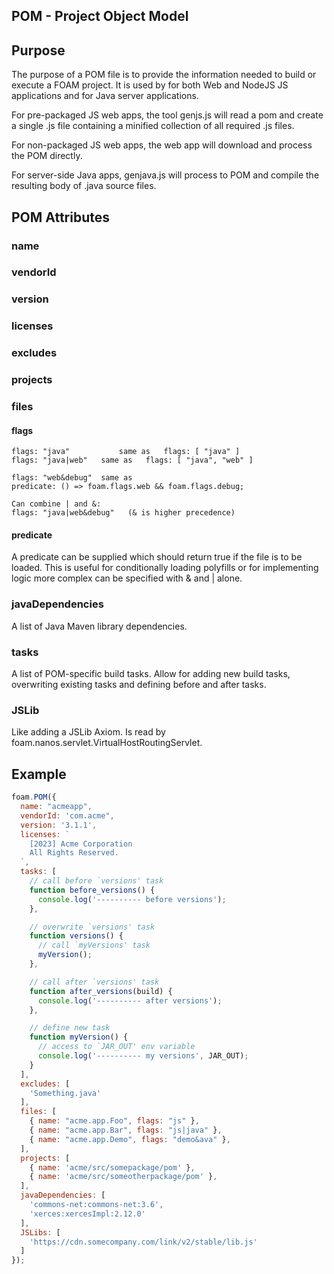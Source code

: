## POM - Project Object Model

## Purpose

The purpose of a POM file is to provide the information needed to build or execute a FOAM project. It is used by for both Web and NodeJS JS applications and for Java server applications.

For pre-packaged JS web apps, the tool genjs.js will read a pom and create a single .js file containing a minified collection of all required .js files.

For non-packaged JS web apps, the web app will download and process the POM directly.

For server-side Java apps, genjava.js will process to POM and compile the resulting body
of .java source files.

## POM Attributes

### name

### vendorId

### version

### licenses

### excludes

### projects

### files

#### flags

```
flags: "java"   		same as   flags: [ "java" ]
flags: "java|web" 	same as   flags: [ "java", "web" ]

flags: "web&debug" 	same as
predicate: () => foam.flags.web && foam.flags.debug;

Can combine | and &:
flags: "java|web&debug"   (& is higher precedence)
```

#### predicate

A predicate can be supplied which should return true if the file is to be loaded.
This is useful for conditionally loading polyfills or for implementing logic more complex
can be specified with & and | alone.

### javaDependencies

A list of Java Maven library dependencies.

### tasks

A list of POM-specific build tasks. Allow for adding new build tasks, overwriting
existing tasks and defining before and after tasks.

### JSLib

Like adding a JSLib Axiom. Is read by foam.nanos.servlet.VirtualHostRoutingServlet.


## Example

```javascript
foam.POM({
  name: "acmeapp",
  vendorId: 'com.acme",
  version: '3.1.1',
  licenses: `
    [2023] Acme Corporation
    All Rights Reserved.
  `,
  tasks: [
    // call before `versions' task
    function before_versions() {
      console.log('---------- before versions');
    },

    // overwrite `versions' task
    function versions() {
      // call `myVersions' task
      myVersion();
    },

    // call after `versions' task
    function after_versions(build) {
      console.log('---------- after versions');
    },

    // define new task
    function myVersion() {
      // access to `JAR_OUT' env variable
      console.log('---------- my versions', JAR_OUT);
    }
  ],
  excludes: [
    'Something.java'
  ],
  files: [
    { name: "acme.app.Foo", flags: "js" },
    { name: "acme.app.Bar", flags: "js|java" },
    { name: "acme.app.Demo", flags: "demo&ava" },
  ],
  projects: [
    { name: 'acme/src/somepackage/pom' },
    { name: 'acme/src/someotherpackage/pom' },
  ],
  javaDependencies: [
    'commons-net:commons-net:3.6',
    'xerces:xercesImpl:2.12.0'
  ],
  JSLibs: [
    'https://cdn.somecompany.com/link/v2/stable/lib.js'
  ]
});
```
